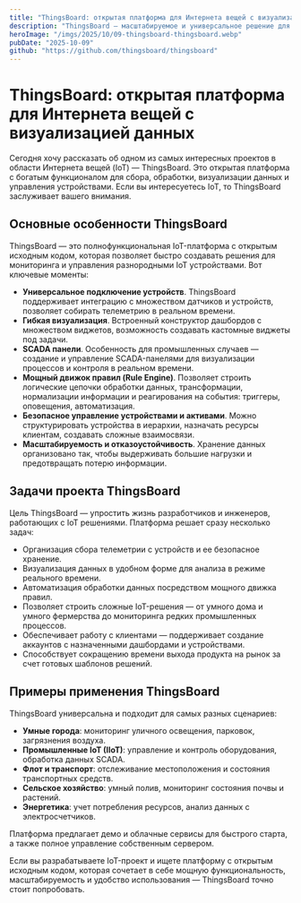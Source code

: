 ```yaml
---
title: "ThingsBoard: открытая платформа для Интернета вещей с визуализацией данных"
description: "ThingsBoard — масштабируемое и универсальное решение для управления IoT-устройствами, обработки данных и создания настраиваемых дашбордов в реальном времени."
heroImage: "/imgs/2025/10/09-thingsboard-thingsboard.webp"
pubDate: "2025-10-09"
github: "https://github.com/thingsboard/thingsboard"
---
```


# ThingsBoard: открытая платформа для Интернета вещей с визуализацией данных

Сегодня хочу рассказать об одном из самых интересных проектов в области Интернета вещей (IoT) — ThingsBoard. Это открытая платформа с богатым функционалом для сбора, обработки, визуализации данных и управления устройствами. Если вы интересуетесь IoT, то ThingsBoard заслуживает вашего внимания.

## Основные особенности ThingsBoard

ThingsBoard — это полнофункциональная IoT-платформа с открытым исходным кодом, которая позволяет быстро создавать решения для мониторинга и управления разнородными IoT устройствами. Вот ключевые моменты:

- **Универсальное подключение устройств**. ThingsBoard поддерживает интеграцию с множеством датчиков и устройств, позволяет собирать телеметрию в реальном времени.
- **Гибкая визуализация**. Встроенный конструктор дашбордов с множеством виджетов, возможность создавать кастомные виджеты под задачи.
- **SCADA панели**. Особенность для промышленных случаев — создание и управление SCADA-панелями для визуализации процессов и контроля в реальном времени.
- **Мощный движок правил (Rule Engine)**. Позволяет строить логические цепочки обработки данных, трансформации, нормализации информации и реагирования на события: триггеры, оповещения, автоматизация.
- **Безопасное управление устройствами и активами**. Можно структурировать устройства в иерархии, назначать ресурсы клиентам, создавать сложные взаимосвязи.
- **Масштабируемость и отказоустойчивость**. Хранение данных организовано так, чтобы выдерживать большие нагрузки и предотвращать потерю информации.

## Задачи проекта ThingsBoard

Цель ThingsBoard — упростить жизнь разработчиков и инженеров, работающих с IoT решениями. Платформа решает сразу несколько задач:

- Организация сбора телеметрии с устройств и ее безопасное хранение.
- Визуализация данных в удобном форме для анализа в режиме реального времени.
- Автоматизация обработки данных посредством мощного движка правил.
- Позволяет строить сложные IoT-решения — от умного дома и умного фермерства до мониторинга редких промышленных процессов.
- Обеспечивает работу с клиентами — поддерживает создание аккаунтов с назначенными дашбордами и устройствами.
- Способствует сокращению времени выхода продукта на рынок за счет готовых шаблонов решений.

## Примеры применения ThingsBoard

ThingsBoard универсальна и подходит для самых разных сценариев:

- **Умные города**: мониторинг уличного освещения, парковок, загрязнения воздуха.
- **Промышленные IoT (IIoT)**: управление и контроль оборудования, обработка данных SCADA.
- **Флот и транспорт**: отслеживание местоположения и состояния транспортных средств.
- **Сельское хозяйство**: умный полив, мониторинг состояния почвы и растений.
- **Энергетика**: учет потребления ресурсов, анализ данных с электросчетчиков.

Платформа предлагает демо и облачные сервисы для быстрого старта, а также полное управление собственным сервером.


Если вы разрабатываете IoT-проект и ищете платформу с открытым исходным кодом, которая сочетает в себе мощную функциональность, масштабируемость и удобство использования — ThingsBoard точно стоит попробовать.